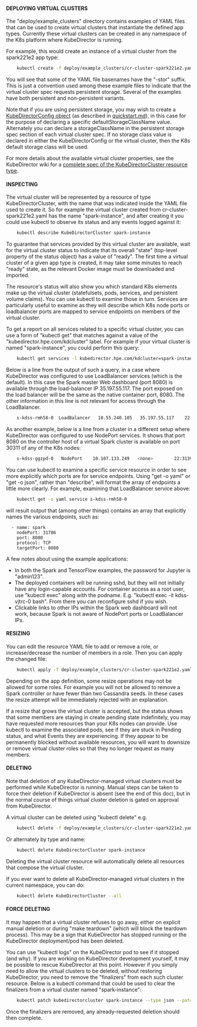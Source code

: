 #### DEPLOYING VIRTUAL CLUSTERS

The "deploy/example_clusters" directory contains examples of YAML files that can be used to create virtual clusters that instantiate the defined app types. Currently these virtual clusters can be created in any namespace of the K8s platform where KubeDirector is running.

For example, this would create an instance of a virtual cluster from the spark221e2 app type:
```bash
    kubectl create -f deploy/example_clusters/cr-cluster-spark221e2.yaml
```

You will see that some of the YAML file basenames have the "-stor" suffix. This is just a convention used among these example files to indicate that the virtual cluster spec requests persistent storage. Several of the examples have both persistent and non-persistent variants.

Note that if you are using persistent storage, you may wish to create a [KubeDirectorConfig object](https://github.com/bluek8s/kubedirector/wiki/KubeDirectorConfig-Definition) (as described in [quickstart.md](quickstart.md)), in this case for the purpose of declaring a specific defaultStorageClassName value. Alternately you can declare a storageClassName in the persistent storage spec section of each virtual cluster spec. If no storage class value is declared in either the KubeDirectorConfig or the virtual cluster, then the K8s default storage class will be used.

For more details about the available virtual cluster properties, see the KubeDirector wiki for a [complete spec of the KubeDirectorCluster resource type](https://github.com/bluek8s/kubedirector/wiki/KubeDirectorCluster-Definition).

#### INSPECTING

The virtual cluster will be represented by a resource of type KubeDirectorCluster, with the name that was indicated inside the YAML file used to create it. So for example the virtual cluster created from cr-cluster-spark221e2.yaml has the name "spark-instance", and after creating it you could use kubectl to observe its status and any events logged against it:
```bash
    kubectl describe KubeDirectorCluster spark-instance
```

To guarantee that services provided by this virtual cluster are available, wait for the virtual cluster status to indicate that its overall "state" (top-level property of the status object) has a value of "ready". The first time a virtual cluster of a given app type is created, it may take some minutes to reach "ready" state, as the relevant Docker image must be downloaded and imported.

The resource's status will also show you which standard K8s elements make up the virtual cluster (statefulsets, pods, services, and persistent volume claims). You can use kubectl to examine those in turn. Services are particularly useful to examine as they will describe which K8s node ports or loadbalancer ports are mapped to service endpoints on members of the virtual cluster.

To get a report on all services related to a specific virtual cluster, you can use a form of "kubectl get" that matches against a value of the "kubedirector.hpe.com/kdcluster" label. For example if your virtual cluster is named "spark-instance", you could perform this query:
```bash
    kubectl get services -l kubedirector.hpe.com/kdcluster=spark-instance
```

Below is a line from the output of such a query, in a case where KubeDirector was configured to use LoadBalancer services (which is the default). In this case the Spark master Web dashboard (port 8080) is available through the load-balancer IP 35.197.55.117. The port exposed on the load balancer will be the same as the native container port, 8080. The other information in this line is not relevant for access through the LoadBalancer.
```bash
    s-kdss-rmh58-0  LoadBalancer   10.55.240.105   35.197.55.117    22:30892/TCP,8080:31786/TCP,7077:32194/TCP,8081:31026/TCP   2m48s
```

As another example, below is a line from a cluster in a different setup where KubeDirector was configured to use NodePort services. It shows that port 8080 on the controller host of a virtual Spark cluster is available on port 30311 of any of the K8s nodes:
```bash
    s-kdss-ggzpd-0   NodePort    10.107.133.249   <none>        22:31394/TCP,8080:30311/TCP,7077:30106/TCP,8081:30499/TCP   12m
```

You can use kubectl to examine a specific service resource in order to see more explicitly which ports are for service endpoints. Using "get -o yaml" or "get -o json", rather than "describe", will format the array of endpoints a little more clearly. For example, examining that LoadBalancer service above:
```bash
    kubectl get -o yaml service s-kdss-rmh58-0
```
will result output that (among other things) contains an array that explicitly names the various endpoints, such as:
```
  - name: spark
    nodePort: 31786
    port: 8080
    protocol: TCP
    targetPort: 8080
```

A few notes about using the example applications:
* In both the Spark and TensorFlow examples, the password for Jupyter is "admin123".
* The deployed containers will be running sshd, but they will not initially have any login-capable accounts. For container access as a root user, use "kubectl exec" along with the podname. E.g. "kubectl exec -it kdss-vjtrc-0 bash". From there you can reconfigure sshd if you wish.
* Clickable links to other IPs within the Spark web dashboard will not work, because Spark is not aware of NodePort ports or LoadBalancer IPs.

#### RESIZING

You can edit the resource YAML file to add or remove a role, or increase/decrease the number of members in a role. Then you can apply the changed file:
```bash
    kubectl apply -f deploy/example_clusters/cr-cluster-spark221e2.yaml
```

Depending on the app definition, some resize operations may not be allowed for some roles. For example you will not be allowed to remove a Spark controller or have fewer than two Cassandra seeds. In these cases the resize attempt will be immediately rejected with an explanation.

If a resize that grows the virtual cluster is accepted, but the status shows that some members are staying in create pending state indefinitely, you may have requested more resources than your K8s nodes can provide. Use kubectl to examine the associated pods, see if they are stuck in Pending status, and what Events they are experiencing. If they appear to be permanently blocked without available resources, you will want to downsize or remove virtual cluster roles so that they no longer request as many members.

#### DELETING

Note that deletion of any KubeDirector-managed virtual clusters must be performed while KubeDirector is running. Manual steps can be taken to force their deletion if KubeDirector is absent (see the end of this doc), but in the normal course of things virtual cluster deletion is gated on approval from KubeDirector.

A virtual cluster can be deleted using "kubectl delete" e.g.
```bash
    kubectl delete -f deploy/example_clusters/cr-cluster-spark221e2.yaml
```

Or alternately by type and name:
```bash
    kubectl delete KubeDirectorCluster spark-instance
```

Deleting the virtual cluster resource will automatically delete all resources that compose the virtual cluster.

If you ever want to delete all KubeDirector-managed virtual clusters in the current namespace, you can do:

```bash
    kubectl delete KubeDirectorCluster --all
```

#### FORCE DELETING

It may happen that a virtual cluster refuses to go away, either on explicit manual deletion or during "make teardown" (which will block the teardown process). This may be a sign that KubeDirector has stopped running or the KubeDirector deployment/pod has been deleted.

You can use "kubectl logs" on the KubeDirector pod to see if it stopped (and why). If you are working on KubeDirector development yourself, it may be possible to rescue KubeDirector at this point. However if you simply need to allow the virtual clusters to be deleted, without restoring KubeDirector, you need to remove the "finalizers" from each such cluster resource. Below is a kubectl command that could be used to clear the finalizers from a virtual cluster named "spark-instance":
```bash
    kubectl patch kubedirectorcluster spark-instance --type json --patch '[{"op": "remove", "path": "/metadata/finalizers"}]'
```

Once the finalizers are removed, any already-requested deletion should then complete.
